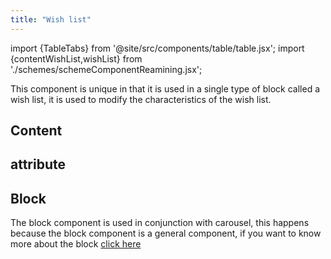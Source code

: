 ```yaml
---
title: "Wish list"
---
```


import {TableTabs} from '@site/src/components/table/table.jsx';
import {contentWishList,wishList} from './schemes/schemeComponentReamining.jsx';

This component is unique in that it is used in a single type of block called a wish list, it is used to modify the characteristics of the wish list.

## Content
<TableTabs tabsContent={contentWishList} />

## attribute
<TableTabs tabsContent={wishList} />

## Block
The block component is used in conjunction with carousel, this happens because the block component is a general component, if you want to know more about the block [click here](./block)
